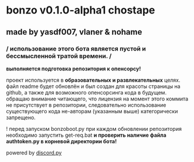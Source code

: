 # bonzo v0.1.0-alpha1 chostape

## made by yasdf007, vlaner & nohame

### / использование этого бота является пустой и бессмысленной тратой времени. /

**выполняется подготовка репозитория к опенсорсу!**

проект используется в __образовательных и развлекательных__ целях.
файл readme будет обновлён и был создан для красоты страницы на github, а также для возможного опенсорсинга кода в будущем.
обращаю внимание читающего, что лицензия на момент этого коммита не присутствует в репозитории, следовательно использование существующего кода не-авторам (указанным выше) категорически запрещено.

! перед запуском bonzoboot.py при каждом обновлении репозитория необходимо запустить get-req.bat **и проверить наличие файла authtoken.py в корневой директории бота!**

powered by [discord.py](https://github.com/Rapptz/discord.py)
